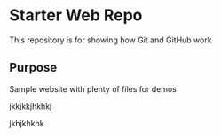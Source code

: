 # Starter Web Repo

This repository is for showing how Git and GitHub work

## Purpose

Sample website with plenty of files for demos

jkkjkkjhkhkj


jkhjkhkhk
